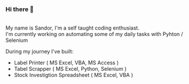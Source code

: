 ### Hi there 👋
\
My name is Sandor, I'm a self taught coding enthusiast.\
I'm currently working on automating some of my daily tasks with Pyhton / Selenium

During my journey I've built:
- Label Printer  ( MS Excel, VBA, MS Access )
- Tabel Scrapper ( MS Excel, Python, Selenium )
- Stock Investigtion Spreadsheet ( MS Excel, VBA )
 
  

<!--
**SanDPyth/SanDPyth** is a ✨ _special_ ✨ repository because its `README.md` (this file) appears on your GitHub profile.

Here are some ideas to get you started:

- 🔭 I’m currently working on ...
- 🌱 I’m currently learning ...
- 👯 I’m looking to collaborate on ...
- 🤔 I’m looking for help with ...
- 💬 Ask me about ...
- 📫 How to reach me: ...
- 😄 Pronouns: ...
- ⚡ Fun fact: ...
-->
